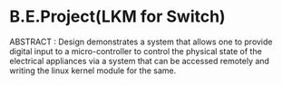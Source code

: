 # B.E.Project(LKM for Switch)
ABSTRACT : Design demonstrates a system that allows one to provide digital input to a micro-controller to control the physical state of the electrical appliances via a system that can be accessed remotely and writing the linux kernel module for the same.
